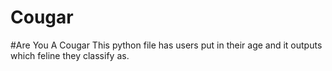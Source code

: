 # Cougar
#Are You A Cougar
This python file has users put in their age and it outputs which feline they classify as.
